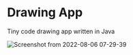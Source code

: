 # Drawing App
Tiny code drawing app written in Java

![Screenshot from 2022-08-06 07-29-39](https://user-images.githubusercontent.com/68730714/183223569-3c806c68-793b-4558-a777-6ef62de2997c.png)
